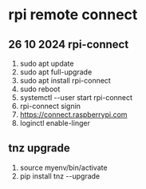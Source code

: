 # rpi remote connect

## 26 10 2024 rpi-connect

1. sudo apt update
2. sudo apt full-upgrade
3. sudo apt install rpi-connect
4. sudo reboot
5. systemctl --user start rpi-connect
6. rpi-connect signin
7. https://connect.raspberrypi.com
8. loginctl enable-linger

## tnz upgrade

1. source myenv/bin/activate
2. pip install tnz --upgrade

